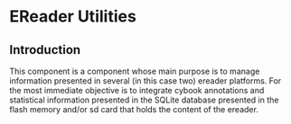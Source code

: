 # EReader Utilities

## Introduction

This component is a component whose main purpose is to manage information presented in several (in this case two) ereader platforms. For the most immediate objective is to integrate cybook annotations and statistical information presented in the SQLite database presented in the flash memory and/or sd card that holds the content of the ereader.

 
